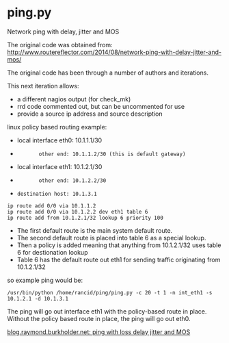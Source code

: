 # ping.py
Network ping with delay, jitter and MOS

The original code was obtained from:
http://www.routereflector.com/2014/08/network-ping-with-delay-jitter-and-mos/

The original code has been through a number of authors and iterations.

This next iteration allows:
* a different nagios output (for check_mk)
* rrd code commented out, but can be uncommented for use
* provide a source ip address and source description

linux policy based routing example:
* local interface eth0: 10.1.1.1/30
*            other end: 10.1.1.2/30 (this is default gateway)
* local interface eth1: 10.1.2.1/30
*            other end: 10.1.2.2/30
*     destination host: 10.1.3.1

```
ip route add 0/0 via 10.1.1.2
ip route add 0/0 via 10.1.2.2 dev eth1 table 6
ip route add from 10.1.2.1/32 lookup 6 priority 100
```

* The first default route is the main system default route.
* The second default route is placed into table 6 as a special lookup.
* Then a policy is added meaning that anything from 10.1.2.1/32 uses table 6 for destionation lookup
* Table 6 has the default route out eth1 for sending traffic originating from 10.1.2.1/32

so example ping would be:
```
/usr/bin/python /home/rancid/ping/ping.py -c 20 -t 1 -n int_eth1 -s 10.1.2.1 -d 10.1.3.1
```

The ping will go out interface eth1 with the policy-based route in place.
Without the policy based route in place, the ping will go out eth0.

[blog.raymond.burkholder.net: ping with loss delay jitter and MOS](http://blog.raymond.burkholder.net/index.php?/archives/680-ping.py-Network-ping-with-delay-jitter-and-MOS.html)
